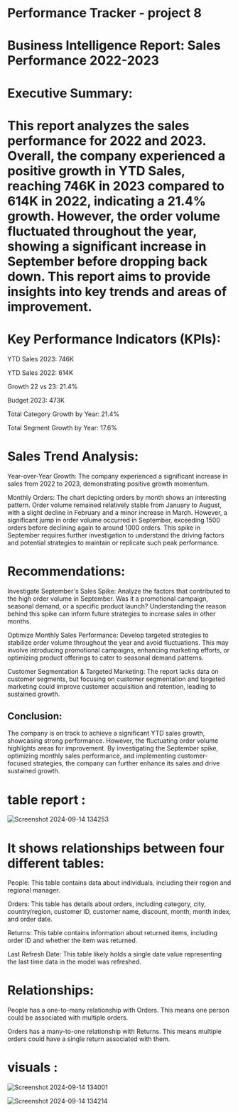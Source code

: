 # Performance Tracker - project 8 

# Business Intelligence Report: Sales Performance 2022-2023

# Executive Summary:

# This report analyzes the sales performance for 2022 and 2023. Overall, the company experienced a positive growth in YTD Sales, reaching 746K in 2023 compared to 614K in 2022, indicating a 21.4% growth. However, the order volume fluctuated throughout the year, showing a significant increase in September before dropping back down. This report aims to provide insights into key trends and areas of improvement.

# Key Performance Indicators (KPIs):

YTD Sales 2023: 746K

YTD Sales 2022: 614K

Growth 22 vs 23: 21.4%

Budget 2023: 473K

Total Category Growth by Year: 21.4%

Total Segment Growth by Year: 17.6%

# Sales Trend Analysis:

Year-over-Year Growth: The company experienced a significant increase in sales from 2022 to 2023, demonstrating positive growth momentum.

Monthly Orders: The chart depicting orders by month shows an interesting pattern. Order volume remained relatively stable from January to August, with a slight decline in February and a minor increase in March. However, a significant jump in order volume occurred in September, exceeding 1500 orders before declining again to around 1000 orders. This spike in September requires further investigation to understand the driving factors and potential strategies to maintain or replicate such peak performance.

# Recommendations:

Investigate September's Sales Spike: Analyze the factors that contributed to the high order volume in September. Was it a promotional campaign, seasonal demand, or a specific product launch? Understanding the reason behind this spike can inform future strategies to increase sales in other months.

Optimize Monthly Sales Performance: Develop targeted strategies to stabilize order volume throughout the year and avoid fluctuations. This may involve introducing promotional campaigns, enhancing marketing efforts, or optimizing product offerings to cater to seasonal demand patterns.

Customer Segmentation & Targeted Marketing: The report lacks data on customer segments, but focusing on customer segmentation and targeted marketing could improve customer acquisition and retention, leading to sustained growth.

## Conclusion:

The company is on track to achieve a significant YTD sales growth, showcasing strong performance. However, the fluctuating order volume highlights areas for improvement. By investigating the September spike, optimizing monthly sales performance, and implementing customer-focused strategies, the company can further enhance its sales and drive sustained growth.

# table report : 

![Screenshot 2024-09-14 134253](https://github.com/user-attachments/assets/4329fb89-78cb-4c4e-a571-877bbef3e913)

# It shows relationships between four different tables:

People: This table contains data about individuals, including their region and regional manager.

Orders: This table has details about orders, including category, city, country/region, customer ID, customer name, discount, month, month index, and order date.

Returns: This table contains information about returned items, including order ID and whether the item was returned.

Last Refresh Date: This table likely holds a single date value representing the last time data in the model was refreshed.

# Relationships:

People has a one-to-many relationship with Orders. This means one person could be associated with multiple orders.

Orders has a many-to-one relationship with Returns. This means multiple orders could have a single return associated with them.

# visuals :

![Screenshot 2024-09-14 134001](https://github.com/user-attachments/assets/cbdba1c6-3ada-4d2a-904b-a7a69eb30a64)

![Screenshot 2024-09-14 134214](https://github.com/user-attachments/assets/9c9069a6-a3ff-4e37-90aa-c76f4c6599e5)
